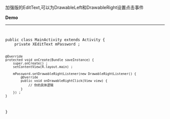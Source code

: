 ﻿加强版的EditText,可以为DrawableLeft和DrawableRight设置点击事件

<p><strong>Demo</strong></p>

-------
<code>
<pre>
public class MainActivity extends Activity {
    private XEditText mPassword ;

    @Override
    protected void onCreate(Bundle saveInstance) {
        super.onCreate() ;
        setContentView(R.layout.main) ;
        
        mPassword.setDrawableRightListener(new DrawableRightListener() {            
            @Override
            public void onDrawableRightClick(View view) {
                // 你的具体逻辑
            }
        }) ;
    }
}
</pre>
</code>
